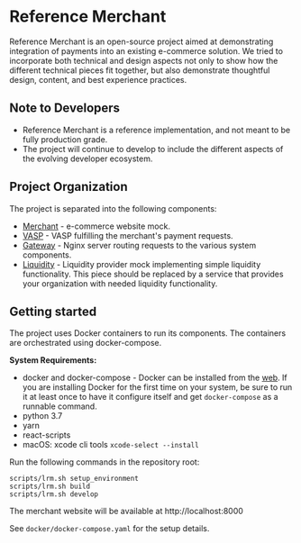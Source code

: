 # Reference Merchant

Reference Merchant is an open-source project aimed at demonstrating integration of 
payments into an existing e-commerce solution. We tried to incorporate both technical and design
aspects not only to show how the different technical pieces fit together, but also demonstrate
thoughtful design, content, and best experience practices.


## Note to Developers

* Reference Merchant is a reference implementation, and not meant to be fully production grade.
* The project will continue to develop to include the different aspects of the evolving developer ecosystem.


## Project Organization

The project is separated into the following components:
* [Merchant](/merchant) - e-commerce website mock.
* [VASP](/vasp) - VASP fulfilling the merchant's payment requests.
* [Gateway](/gateway) - Nginx server routing requests to the various system components.
* [Liquidity](/liquidity) - Liquidity provider mock implementing simple liquidity functionality.
    This piece should be replaced by a service that provides your organization with needed
    liquidity functionality.


## Getting started

The project uses Docker containers to run its components. The containers are orchestrated using
docker-compose.

**System Requirements:**
* docker and docker-compose - Docker can be installed from the [web](https://www.docker.com/products/docker-desktop). If you are installing Docker for the first time on your system, be sure to run it at least once to have it configure itself and get `docker-compose` as a runnable command.
* python 3.7
* yarn
* react-scripts
* macOS: xcode cli tools  ```xcode-select --install```

Run the following commands in the repository root:
```shell script
scripts/lrm.sh setup_environment
scripts/lrm.sh build
scripts/lrm.sh develop
```

The merchant website will be available at http://localhost:8000

See `docker/docker-compose.yaml` for the setup details.
